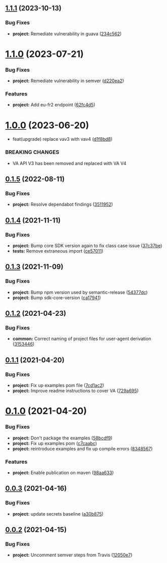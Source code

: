 ## [1.1.1](https://github.com/IBM/container-registry-java-sdk/compare/1.1.0...1.1.1) (2023-10-13)


### Bug Fixes

* **project:** Remediate vulnerability in guava ([234c562](https://github.com/IBM/container-registry-java-sdk/commit/234c562b4eae8afd1aeead0e85b1b225309e8822))

# [1.1.0](https://github.com/IBM/container-registry-java-sdk/compare/1.0.0...1.1.0) (2023-07-21)


### Bug Fixes

* **project:** Remediate vulnerability in semver ([d220ea2](https://github.com/IBM/container-registry-java-sdk/commit/d220ea2e4f5f18a6b8e81f731fb736879151b686))


### Features

* **project:** Add eu-fr2 endpoint ([62fc4d5](https://github.com/IBM/container-registry-java-sdk/commit/62fc4d53b98a7c5fd852032a7bf9d60f93022e5b))

# [1.0.0](https://github.com/IBM/container-registry-java-sdk/compare/0.1.5...1.0.0) (2023-06-20)


* feat(upgrade) replace vav3 with vav4 ([d1f8bd8](https://github.com/IBM/container-registry-java-sdk/commit/d1f8bd8d38f858ae060c4cd95efa40247e0cb620))


### BREAKING CHANGES

* VA API V3 has been removed and replaced with VA V4

## [0.1.5](https://github.com/IBM/container-registry-java-sdk/compare/0.1.4...0.1.5) (2022-08-11)


### Bug Fixes

* **project:** Resolve dependabot findings ([3511952](https://github.com/IBM/container-registry-java-sdk/commit/351195209edb332e892972cc9b8c38483920c16b))

## [0.1.4](https://github.com/IBM/container-registry-java-sdk/compare/0.1.3...0.1.4) (2021-11-11)


### Bug Fixes

* **project:** Bump core SDK version again to fix class case issue ([37c37be](https://github.com/IBM/container-registry-java-sdk/commit/37c37be6b9c1abe41518cb759a541f294d6eeff8))
* **tests:** Remove extraneous import ([ce57011](https://github.com/IBM/container-registry-java-sdk/commit/ce57011a3c5fc2f1240ae19fcc7b0d3776f32438))

## [0.1.3](https://github.com/IBM/container-registry-java-sdk/compare/0.1.2...0.1.3) (2021-11-09)


### Bug Fixes

* **project:** Bump npm version used by semantic-release ([54377dc](https://github.com/IBM/container-registry-java-sdk/commit/54377dc38988605da5f52da8eec876cf183e4528))
* **project:** Bump sdk-core-version ([ca17941](https://github.com/IBM/container-registry-java-sdk/commit/ca17941cf728027c09e230feb7d1bf3bf1862490))

## [0.1.2](https://github.com/IBM/container-registry-java-sdk/compare/0.1.1...0.1.2) (2021-04-23)


### Bug Fixes

* **common:** Correct naming of project files for user-agent derivation ([3153446](https://github.com/IBM/container-registry-java-sdk/commit/3153446b6b0f06fd63d9041d3d1832ad25a8208a))

## [0.1.1](https://github.com/IBM/container-registry-java-sdk/compare/0.1.0...0.1.1) (2021-04-20)


### Bug Fixes

* **project:** Fix up examples pom file ([7cd1ac2](https://github.com/IBM/container-registry-java-sdk/commit/7cd1ac2d7dcd7ff8e81c2f50cd9d53c6cfd68086))
* **project:** Improve readme instructions to cover VA ([729a695](https://github.com/IBM/container-registry-java-sdk/commit/729a6958562d6074a18a635c173d2435cc6c576e))

# [0.1.0](https://github.com/IBM/container-registry-java-sdk/compare/0.0.3...0.1.0) (2021-04-20)


### Bug Fixes

* **project:** Don't package the examples ([58bcdf9](https://github.com/IBM/container-registry-java-sdk/commit/58bcdf99c7546ebd2e9f1a1018facc28a3a00a16))
* **project:** Fix up examples pom ([c7caabc](https://github.com/IBM/container-registry-java-sdk/commit/c7caabcd33df0605a3ff22cd3c5f14c40109fd30))
* **project:** reintroduce examples and fix up compile errors ([8348567](https://github.com/IBM/container-registry-java-sdk/commit/83485676fef6d07589da3aec1be08a3ac8508997))


### Features

* **project:** Enable publication on maven ([98aa633](https://github.com/IBM/container-registry-java-sdk/commit/98aa6336626d5965bcfb9caebb0f3ca2d4ec8adc))

## [0.0.3](https://github.com/IBM/container-registry-java-sdk/compare/0.0.2...0.0.3) (2021-04-16)


### Bug Fixes

* **project:** update secrets baseline ([a30b875](https://github.com/IBM/container-registry-java-sdk/commit/a30b87558b952b26a8a54d1c54a3e55792810180))

## [0.0.2](https://github.com/IBM/container-registry-java-sdk/compare/v0.0.1...0.0.2) (2021-04-15)


### Bug Fixes

* **project:** Uncomment semver steps from Travis ([12050e7](https://github.com/IBM/container-registry-java-sdk/commit/12050e778d98786add7be8ee1606f936f4e04b7f))
